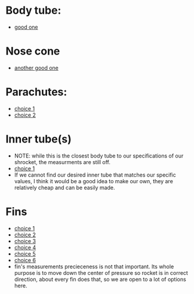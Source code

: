 # Body tube:
* [good one](https://www.apogeerockets.com/Building_Supplies/Body_Tubes/High_Power_Tubes/3-00in_LOC_Body_Tube)
# Nose cone
* [another good one](https://www.apogeerockets.com/Building_Supplies/Nose_Cones/High_Power_Nose_Cones/PNC-3-00_75mm_Thick_Wall_Tubes)
# Parachutes: 
* [choice 1](https://www.apogeerockets.com/Building-Supplies/Parachutes/Low-Power/ASP-24in-1-4mil-inOver-Easyin-EggLoft-Competition-Parachute-Kit)
* [choice 2](https://www.apogeerockets.com/Building-Supplies/Parachutes/Up-to-24in/12in-Printed-Nylon-Parachute?cPath=42_309_81&)
# Inner tube(s)
* NOTE: while this is the closest body tube to our specifications of our shrocket, the measurments are still off.
* [choice 1](https://www.apogeerockets.com/Building_Supplies/Body_Tube_Couplers/Standard_Couplers/AC-29A_Coupler?cPath=42_44_64&)
* If we cannot find our desired inner tube that matches our specific values, I think it would be a good idea to make our own, they are relatively cheap and can be easily made.
# Fins
* [choice 1](https://www.apogeerockets.com/Building-Supplies/Rocket-Fins/Clipped-Delta-Plywood-Fins-with-TTW-Tab)
* [choice 2](https://www.apogeerockets.com/Building-Supplies/Rocket-Fins/Clipped-Delta-Fins-with-Through-the-Wall-Tab)
* [choice 3](https://www.apogeerockets.com/Building-Supplies/Rocket-Fins/Clipped-Delta-Laser-cut-Fins-set-of-4)
* [choice 4](https://www.apogeerockets.com/Building_Supplies/Rocket_Fins/Rising_Star_Fins)
* [choice 5](https://www.apogeerockets.com/Building-Supplies/Rocket-Fins/Trapezoid-Laser-cut-Fins-set-of-4)
* [choice 6](https://www.apogeerockets.com/Building-Supplies/Rocket-Fins/Swept-Clipped-Delta-Fins-with-Through-the-Wall-Tab)
* fin's measurements precieceness is not that important. Its whole purpose is to move down the center of pressure so rocket is in correct direction, about every fin does that, so we are open to a lot of options here.
